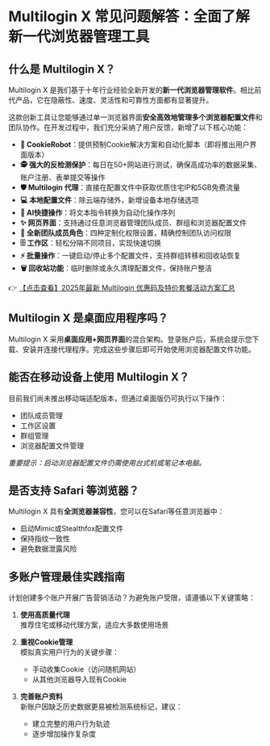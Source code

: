 # Multilogin X 常见问题解答：全面了解新一代浏览器管理工具

## 什么是 Multilogin X？

Multilogin X 是我们基于十年行业经验全新开发的**新一代浏览器管理软件**。相比前代产品，它在隐蔽性、速度、灵活性和可靠性方面都有显著提升。

这款创新工具让您能够通过单一浏览器界面**安全高效地管理多个浏览器配置文件**和团队协作。在开发过程中，我们充分采纳了用户反馈，新增了以下核心功能：

- **🍪 CookieRobot**：提供预制Cookie解决方案和自动化脚本（即将推出用户界面版本）
- **🕵️ 强大的反检测保护**：每日在50+网站进行测试，确保高成功率的数据采集、账户注册、表单提交等操作
- **🛡️ Multilogin 代理**：直接在配置文件中获取优质住宅IP和5GB免费流量
- **💻 本地配置文件**：除云端存储外，新增设备本地存储选项
- **🤖 AI快捷操作**：将文本指令转换为自动化操作序列
- **✨ 网页界面**：支持通过任意浏览器管理团队成员、群组和浏览器配置文件
- **🤝 全新团队成员角色**：四种定制化权限设置，精确控制团队访问权限
- **🗄️ 工作区**：轻松分隔不同项目，实现快速切换
- **⚡ 批量操作**：一键启动/停止多个配置文件，支持群组转移和回收站恢复
- **🗑️ 回收站功能**：临时删除或永久清理配置文件，保持账户整洁

👉 [【点击查看】2025年最新 Multilogin 优惠码及特价套餐活动方案汇总](https://bit.ly/multIlogin)

## Multilogin X 是桌面应用程序吗？

Multilogin X 采用**桌面应用+网页界面**的混合架构。登录账户后，系统会提示您下载、安装并连接代理程序。完成这些步骤后即可开始使用浏览器配置文件功能。

## 能否在移动设备上使用 Multilogin X？

目前我们尚未推出移动端适配版本，但通过桌面版仍可执行以下操作：
- 团队成员管理
- 工作区设置
- 群组管理
- 浏览器配置文件管理

*重要提示：启动浏览器配置文件仍需使用台式机或笔记本电脑。*

## 是否支持 Safari 等浏览器？

Multilogin X 具有**全浏览器兼容性**，您可以在Safari等任意浏览器中：
- 启动Mimic或Stealthfox配置文件
- 保持指纹一致性
- 避免数据泄露风险

## 多账户管理最佳实践指南

计划创建多个账户开展广告营销活动？为避免账户受限，请遵循以下关键策略：

1. **使用高质量代理**  
   推荐住宅或移动代理方案，适应大多数使用场景

2. **重视Cookie管理**  
   模拟真实用户行为的关键步骤：
   - 手动收集Cookie（访问随机网站）
   - 从其他浏览器导入现有Cookie

3. **完善账户资料**  
   新账户因缺乏历史数据更易被检测系统标记，建议：
   - 建立完整的用户行为轨迹
   - 逐步增加操作复杂度